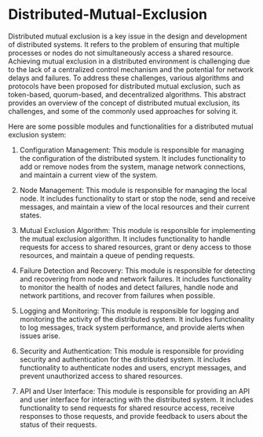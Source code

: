 # Distributed-Mutual-Exclusion


Distributed mutual exclusion is a key issue in the design and development of distributed systems. It refers to the problem of ensuring that multiple processes or nodes do not simultaneously access a shared resource. Achieving mutual exclusion in a distributed environment is challenging due to the lack of a centralized control mechanism and the potential for network delays and failures. To address these challenges, various algorithms and protocols have been proposed for distributed mutual exclusion, such as token-based, quorum-based, and decentralized algorithms. This abstract provides an overview of the concept of distributed mutual exclusion, its challenges, and some of the commonly used approaches for solving it.

Here are some possible modules and functionalities for a distributed mutual exclusion system:

1. Configuration Management: This module is responsible for managing the configuration of the distributed system. It includes functionality to add or remove nodes from the system, manage network connections, and maintain a current view of the system.

2. Node Management: This module is responsible for managing the local node. It includes functionality to start or stop the node, send and receive messages, and maintain a view of the local resources and their current states.

3. Mutual Exclusion Algorithm: This module is responsible for implementing the mutual exclusion algorithm. It includes functionality to handle requests for access to shared resources, grant or deny access to those resources, and maintain a queue of pending requests.

4. Failure Detection and Recovery: This module is responsible for detecting and recovering from node and network failures. It includes functionality to monitor the health of nodes and detect failures, handle node and network partitions, and recover from failures when possible.

5. Logging and Monitoring: This module is responsible for logging and monitoring the activity of the distributed system. It includes functionality to log messages, track system performance, and provide alerts when issues arise.

6. Security and Authentication: This module is responsible for providing security and authentication for the distributed system. It includes functionality to authenticate nodes and users, encrypt messages, and prevent unauthorized access to shared resources.

7. API and User Interface: This module is responsible for providing an API and user interface for interacting with the distributed system. It includes functionality to send requests for shared resource access, receive responses to those requests, and provide feedback to users about the status of their requests.

